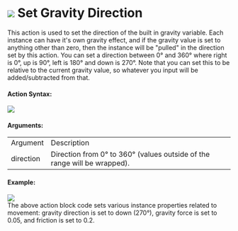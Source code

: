 #  ![](https://gms.magecorn.com/Manual/assets/Images/Scripting_Reference/Drag_And_Drop/Reference/Movement/i_Movement_Set_Gravity_Direction.png) Set Gravity Direction

This action is used to set the direction of the built in gravity
variable. Each instance can have it's own gravity effect, and if the
gravity value is set to anything other than zero, then the instance will
be "pulled" in the direction set by this action. You can set a direction
between 0° and 360° where right is 0°, up is 90°, left is 180° and down
is 270°. Note that you can set this to be relative to the current
gravity value, so whatever you input will be added/subtracted from that.

#### Action Syntax:

  
![](https://gms.magecorn.com/Manual/assets/Images/Scripting_Reference/Drag_And_Drop/Reference/Movement/a_Movement_Set_Gravity_Direction.png)  

#### Arguments:

|           |                                                                          |
|-----------|--------------------------------------------------------------------------|
| Argument  | Description                                                              |
| direction | Direction from 0° to 360° (values outside of the range will be wrapped). |

#### Example:

  
![](https://gms.magecorn.com/Manual/assets/Images/Scripting_Reference/Drag_And_Drop/Reference/Movement/e_Movement_Set_Gravity_Direction.png)  
The above action block code sets various instance properties related to
movement: gravity direction is set to down (270°), gravity force is set
to 0.05, and friction is set to 0.2.
